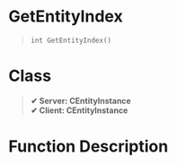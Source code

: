 # GetEntityIndex
> `int GetEntityIndex()`
# Class
> __✔ Server: CEntityInstance__  
> __✔ Client: CEntityInstance__  
# Function Description

